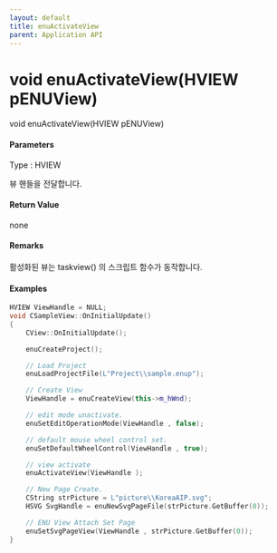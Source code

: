 ```yaml
---
layout: default
title: enuActivateView
parent: Application API
---
```

# void enuActivateView\(HVIEW pENUView\)

void enuActivateView\(HVIEW pENUView\)

#### Parameters

Type : HVIEW

뷰 핸들을 전달합니다.

#### Return Value


none

#### Remarks

활성화된 뷰는 taskview\(\) 의 스크립트 함수가 동작합니다.

#### Examples

```cpp
HVIEW ViewHandle = NULL; 
void CSampleView::OnInitialUpdate() 
{ 
    CView::OnInitialUpdate(); 

    enuCreateProject(); 

    // Load Project
    enuLoadProjectFile(L"Project\\sample.enup"); 

    // Create View
    ViewHandle = enuCreateView(this->m_hWnd); 

    // edit mode unactivate.
    enuSetEditOperationMode(ViewHandle , false);

    // default mouse wheel control set.
    enuSetDefaultWheelControl(ViewHandle , true);

    // view activate
    enuActivateView(ViewHandle );

    // New Page Create. 
    CString strPicture = L"picture\\KoreaAIP.svg"; 
    HSVG SvgHandle = enuNewSvgPageFile(strPicture.GetBuffer(0)); 

    // ENU View Attach Set Page 
    enuSetSvgPageView(ViewHandle , strPicture.GetBuffer(0)); 
}
```



